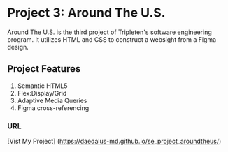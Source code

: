 # Project 3: Around The U.S.

Around The U.S. is the third project of Tripleten's software engineering program. It utilizes HTML and CSS to construct a websight from a Figma design.
  
## Project Features

1. Semantic HTML5
2. Flex:Display/Grid
3. Adaptive Media Queries
4. Figma cross-referencing

### URL

[Vist My Project] (https://daedalus-md.github.io/se_project_aroundtheus/)